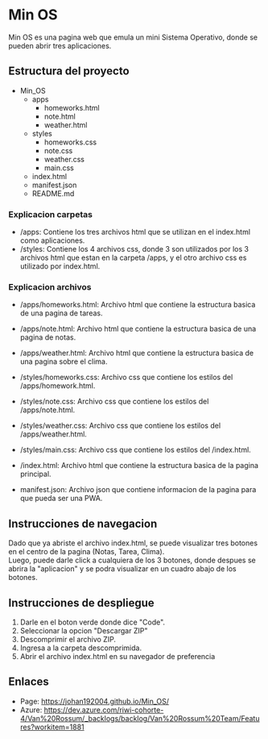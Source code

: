 # Min OS

Min OS es una pagina web que emula un mini Sistema Operativo, donde se pueden abrir tres aplicaciones.

## Estructura del proyecto

- Min_OS
   - apps
     - homeworks.html
     - note.html
     - weather.html
   - styles
     - homeworks.css
     - note.css
     - weather.css
     - main.css
   - index.html
   - manifest.json
   - README.md

### Explicacion carpetas

- /apps: Contiene los tres archivos html que se utilizan en el index.html como aplicaciones.
- /styles: Contiene los 4 archivos css, donde 3 son utilizados por los 3 archivos html que estan en la carpeta /apps, y el otro archivo css es utilizado por index.html.

### Explicacion archivos

- /apps/homeworks.html: Archivo html que contiene la estructura basica de una pagina de tareas.
- /apps/note.html: Archivo html que contiene la estructura basica de una pagina de notas.
- /apps/weather.html: Archivo html que contiene la estructura basica de una pagina sobre el clima.

- /styles/homeworks.css: Archivo css que contiene los estilos del /apps/homework.html.
- /styles/note.css: Archivo css que contiene los estilos del /apps/note.html.
- /styles/weather.css: Archivo css que contiene los estilos del /apps/weather.html.
- /styles/main.css: Archivo css que contiene los estilos del /index.html.

- /index.html: Archivo html que contiene la estructura basica de la pagina principal.
- manifest.json: Archivo json que contiene informacion de la pagina para que pueda ser una PWA.

## Instrucciones de navegacion

Dado que ya abriste el archivo index.html, se puede visualizar tres botones en el centro de la pagina (Notas, Tarea, Clima).\
Luego, puede darle click a cualquiera de los 3 botones, donde despues se abrira la "aplicacion" y se podra visualizar en un cuadro abajo de los botones.

## Instrucciones de despliegue

1. Darle en el boton verde donde dice "Code".
2. Seleccionar la opcion "Descargar ZIP"
3. Descomprimir el archivo ZIP.
4. Ingresa a la carpeta descomprimida.
5. Abrir el archivo index.html en su navegador de preferencia


## Enlaces

- Page: https://johan192004.github.io/Min_OS/
- Azure: https://dev.azure.com/riwi-cohorte-4/Van%20Rossum/_backlogs/backlog/Van%20Rossum%20Team/Features?workitem=1881